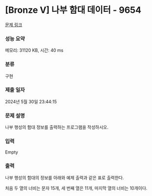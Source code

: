 # [Bronze V] 나부 함대 데이터 - 9654 

[문제 링크](https://www.acmicpc.net/problem/9654) 

### 성능 요약

메모리: 31120 KB, 시간: 40 ms

### 분류

구현

### 제출 일자

2024년 5월 30일 23:44:15

### 문제 설명

<p>나부 행성의 함대 정보를 출력하는 프로그램을 작성하시오.</p>

### 입력 

 Empty

### 출력 

 <p>나부 행성의 함대의 정보를 아래와 예제 출력과 같은 표로 출력한다.</p>

<p>처음 두 열의 너비는 문자 15개, 세 번째 열은 11개, 마지막 열의 너비는 10개이다.</p>

